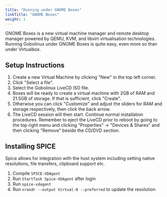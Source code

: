 ```yaml
---
title: "Running under GNOME Boxes"
linkTitle: "GNOME Boxes"
weight: 1
---
```


GNOME Boxes is a new virtual machine manager and remote desktop manager powered
by QEMU, KVM, and libvirt virtualisation technologies. Running Gobolinux under
GNOME Boxes is quite easy, even more so than under Virtualbox.

## Setup Instructions

1. Create a new Virtual Machine by clicking "New" in the top left corner.
2. Click "Select a file".
3. Select the Gobolinux LiveCD ISO file.
4. Boxes will be ready to create a virtual machine with 2GB of RAM and 21.5GB of
   storage. If that is sufficient, click "Create".
5. Otherwise you can click "Customize" and adjust the sliders for RAM and
   storage respectively, then click the back arrow.
6. The LiveCD session will then start. Continue normal installation procedures.
   Remember to eject the LiveCD prior to reboot by going to the top right menu
   and clicking "Properties" -> "Devices & Shares" and then clicking "Remove"
   beside the CD/DVD section.

## Installing SPICE

Spice allows for integration with the host system including setting native
resolutions, file transfers, clipboard support etc.

1. Compile `SPICE-VDAgent`
2. Run `StartTask Spice-VDAgent` after login
3. Run `spice-vdagent`
4. Run `xrandr --output Virtual-0 --preferred` to update the resolution
